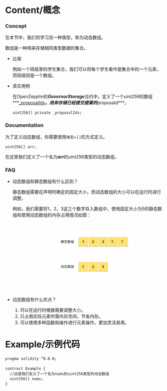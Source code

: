 # Content/概念

### Concept

在本节中，我们将学习另一种类型，称为动态数组。

数组是一种用来存储相同类型数据的集合。

- 比喻
    
    例如一个班级里的学生集合，我们可以将每个学生看作是集合中的一个元素，而班级则是一个数组。
    
- 真实用例
    
    在OpenZepplin的***GovernorStorage***合约中，定义了一个*uint256*的数组***[_proposalIds](https://github.com/OpenZeppelin/openzeppelin-contracts-upgradeable/blob/7d7ad99dee371e0ee042e2999aaf43941dea1513/contracts/governance/extensions/GovernorStorageUpgradeable.sol#L24)***，用来存储已经提交提案的***proposald***。
    
    ```solidity
    uint256[] private _proposalIds;
    ```
    

### Documentation

为了定义动态数组，你需要使用`类型`+`[]`的方式定义。

```solidity
uint256[] arr;
```

在这里我们定义了一个名为***arr***的*uint256*类型的动态数组。

### FAQ

- 动态数组和静态数组有什么区别？
    
    静态数组需要在声明时确定的固定大小，而动态数组的大小可以在运行时进行调整。
    
    例如，我们需要将1，2，3这三个数字存入数组中，使用固定大小为5的静态数组和使用动态数组的内存占用情况如图：
    
    ![31778B19-9FC7-417C-8270-D9C9242BD947.jpeg](./img/1-1.jpeg)
    
- 动态数组有什么优点？
    1. 可以在运行时根据需要调整大小。
    2. 只占用实际元素所需内存空间，节省内存。
    3. 可以使用多种函数和操作进行元素操作，更加灵活易用。

# Example/示例代码

```solidity
pragma solidity ^0.8.0;

contract Example {
  //这里我们定义了一个名为nums的uint256类型的动态数组
  uint256[] nums;
}
```
